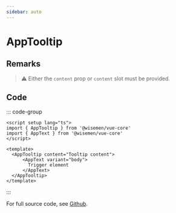 ```yaml
---
sidebar: auto
---
```



# AppTooltip

<!-- @include: ./app-tooltip-meta.md -->

## Remarks
> ⚠️ Either the `content` prop or `content` slot must be provided.

## Code

::: code-group
```vue [Usage]
<script setup lang="ts">
import { AppTooltip } from '@wisemen/vue-core'
import { AppText } from '@wisemen/vue-core'
</script>
  
<template>
  <AppTooltip content="Tooltip content">
      <AppText variant="body">
        Trigger element     
      </AppText>
  </AppTooltip>
</template>
```
:::

For full source code, see [Github](https://github.com/wisemen-digital/vue-core/blob/main/packages/components/src/components/tooltip/AppTooltip.vue).